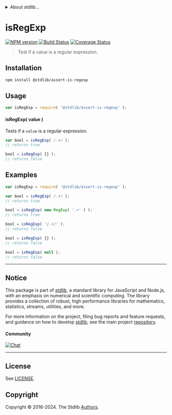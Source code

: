<!--

@license Apache-2.0

Copyright (c) 2018 The Stdlib Authors.

Licensed under the Apache License, Version 2.0 (the "License");
you may not use this file except in compliance with the License.
You may obtain a copy of the License at

   http://www.apache.org/licenses/LICENSE-2.0

Unless required by applicable law or agreed to in writing, software
distributed under the License is distributed on an "AS IS" BASIS,
WITHOUT WARRANTIES OR CONDITIONS OF ANY KIND, either express or implied.
See the License for the specific language governing permissions and
limitations under the License.

-->


<details>
  <summary>
    About stdlib...
  </summary>
  <p>We believe in a future in which the web is a preferred environment for numerical computation. To help realize this future, we've built stdlib. stdlib is a standard library, with an emphasis on numerical and scientific computation, written in JavaScript (and C) for execution in browsers and in Node.js.</p>
  <p>The library is fully decomposable, being architected in such a way that you can swap out and mix and match APIs and functionality to cater to your exact preferences and use cases.</p>
  <p>When you use stdlib, you can be absolutely certain that you are using the most thorough, rigorous, well-written, studied, documented, tested, measured, and high-quality code out there.</p>
  <p>To join us in bringing numerical computing to the web, get started by checking us out on <a href="https://github.com/stdlib-js/stdlib">GitHub</a>, and please consider <a href="https://opencollective.com/stdlib">financially supporting stdlib</a>. We greatly appreciate your continued support!</p>
</details>

# isRegExp

[![NPM version][npm-image]][npm-url] [![Build Status][test-image]][test-url] [![Coverage Status][coverage-image]][coverage-url] <!-- [![dependencies][dependencies-image]][dependencies-url] -->

> Test if a value is a regular expression.

<section class="installation">

## Installation

```bash
npm install @stdlib/assert-is-regexp
```

</section>

<section class="usage">

## Usage

```javascript
var isRegExp = require( '@stdlib/assert-is-regexp' );
```

#### isRegExp( value )

Tests if a `value` is a regular expression.

```javascript
var bool = isRegExp( /.+/ );
// returns true

bool = isRegExp( {} );
// returns false
```

</section>

<!-- /.usage -->

<section class="examples">

## Examples

<!-- eslint-disable prefer-regex-literals -->

<!-- eslint no-undef: "error" -->

```javascript
var isRegExp = require( '@stdlib/assert-is-regexp' );

var bool = isRegExp( /.+/ );
// returns true

bool = isRegExp( new RegExp( '.+' ) );
// returns true

bool = isRegExp( '/.+/' );
// returns false

bool = isRegExp( {} );
// returns false

bool = isRegExp( null );
// returns false
```

</section>

<!-- /.examples -->

<!-- Section for related `stdlib` packages. Do not manually edit this section, as it is automatically populated. -->

<section class="related">

</section>

<!-- /.related -->

<!-- Section for all links. Make sure to keep an empty line after the `section` element and another before the `/section` close. -->


<section class="main-repo" >

* * *

## Notice

This package is part of [stdlib][stdlib], a standard library for JavaScript and Node.js, with an emphasis on numerical and scientific computing. The library provides a collection of robust, high performance libraries for mathematics, statistics, streams, utilities, and more.

For more information on the project, filing bug reports and feature requests, and guidance on how to develop [stdlib][stdlib], see the main project [repository][stdlib].

#### Community

[![Chat][chat-image]][chat-url]

---

## License

See [LICENSE][stdlib-license].


## Copyright

Copyright &copy; 2016-2024. The Stdlib [Authors][stdlib-authors].

</section>

<!-- /.stdlib -->

<!-- Section for all links. Make sure to keep an empty line after the `section` element and another before the `/section` close. -->

<section class="links">

[npm-image]: http://img.shields.io/npm/v/@stdlib/assert-is-regexp.svg
[npm-url]: https://npmjs.org/package/@stdlib/assert-is-regexp

[test-image]: https://github.com/stdlib-js/assert-is-regexp/actions/workflows/test.yml/badge.svg?branch=v0.2.2
[test-url]: https://github.com/stdlib-js/assert-is-regexp/actions/workflows/test.yml?query=branch:v0.2.2

[coverage-image]: https://img.shields.io/codecov/c/github/stdlib-js/assert-is-regexp/main.svg
[coverage-url]: https://codecov.io/github/stdlib-js/assert-is-regexp?branch=main

<!--

[dependencies-image]: https://img.shields.io/david/stdlib-js/assert-is-regexp.svg
[dependencies-url]: https://david-dm.org/stdlib-js/assert-is-regexp/main

-->

[chat-image]: https://img.shields.io/gitter/room/stdlib-js/stdlib.svg
[chat-url]: https://app.gitter.im/#/room/#stdlib-js_stdlib:gitter.im

[stdlib]: https://github.com/stdlib-js/stdlib

[stdlib-authors]: https://github.com/stdlib-js/stdlib/graphs/contributors

[umd]: https://github.com/umdjs/umd
[es-module]: https://developer.mozilla.org/en-US/docs/Web/JavaScript/Guide/Modules

[deno-url]: https://github.com/stdlib-js/assert-is-regexp/tree/deno
[deno-readme]: https://github.com/stdlib-js/assert-is-regexp/blob/deno/README.md
[umd-url]: https://github.com/stdlib-js/assert-is-regexp/tree/umd
[umd-readme]: https://github.com/stdlib-js/assert-is-regexp/blob/umd/README.md
[esm-url]: https://github.com/stdlib-js/assert-is-regexp/tree/esm
[esm-readme]: https://github.com/stdlib-js/assert-is-regexp/blob/esm/README.md
[branches-url]: https://github.com/stdlib-js/assert-is-regexp/blob/main/branches.md

[stdlib-license]: https://raw.githubusercontent.com/stdlib-js/assert-is-regexp/main/LICENSE

</section>

<!-- /.links -->
